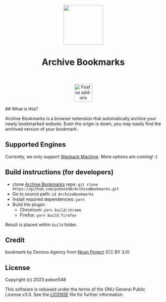 <p align="center"><img width="128" height="128" src="https://s2.loli.net/2023/08/01/JUax93FnfYL62TX.png"></p>
<h1 align="center">Archive Bookmarks</h1>

<p align="center">
</br></br>
<a href="https://addons.mozilla.org/en-US/firefox/addon/bookmark-archives/">
    <picture>
      <source srcset="https://i.imgur.com/ZluoP7T.png" media="(prefers-color-scheme: dark)">
      <img height="58" src="https://i.imgur.com/4PobQqE.png" alt="Firefox add-ons"></picture></a>
</p>
## What is this?

Archive Bookmarks is a browser extension that automatically archive your newly bookmarked website. Even the origin is down, you may easily find the archived version of your bookmark.

## Supported Engines

Currently, we only support [Wayback Machine](https://web.archive.org/). More options are coming! :)

## Build instructions (for developers)

- clone [Archive Bookmarks](https://github.com/pokon548/ArchiveBookmarks) repo: `git clone https://github.com/pokon548/ArchiveBookmarks.git`
- Go to source path: `cd ArchiveBookmarks`
- Install required dependencies: `yarn`
- Build the plugin:
  - Chromium: `yarn build:chrome`
  - Firefox: `yarn build:firefox`

Result is placed within `build` folder.

## Credit

bookmark by Denovo Agency from [Noun Project](https://thenounproject.com/browse/icons/term/bookmark/) (CC BY 3.0)

## License

Copyright (c) 2023 pokon548

This software is released under the terms of the GNU General Public License v3.0. See the [LICENSE](LICENSE) file for further information.
